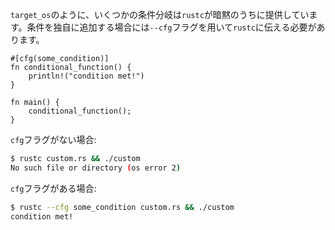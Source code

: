 <!-- Some conditionals like `target_os` are implicitly provided by `rustc`, but
custom conditionals must be passed to `rustc` using the `--cfg` flag. -->
`target_os`のように、いくつかの条件分岐は`rustc`が暗黙のうちに提供しています。条件を独自に追加する場合には`--cfg`フラグを用いて`rustc`に伝える必要があります。

``` rust,ignore
#[cfg(some_condition)]
fn conditional_function() {
    println!("condition met!")
}

fn main() {
    conditional_function();
}

```

<!-- Without the custom `cfg` flag: -->
`cfg`フラグがない場合:

``` bash
$ rustc custom.rs && ./custom
No such file or directory (os error 2)
```


<!-- With the custom `cfg` flag: -->
`cfg`フラグがある場合:

``` bash
$ rustc --cfg some_condition custom.rs && ./custom
condition met!
```
